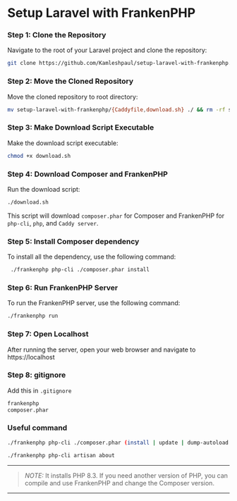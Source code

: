 # Setup Laravel with FrankenPHP

### Step 1: Clone the Repository

Navigate to the root of your Laravel project and clone the repository:
```sh
git clone https://github.com/Kamleshpaul/setup-laravel-with-frankenphp.git
```


### Step 2: Move the Cloned Repository
Move the cloned repository to root directory:
```sh
mv setup-laravel-with-frankenphp/{Caddyfile,download.sh} ./ && rm -rf setup-laravel-with-frankenphp
```


### Step 3: Make Download Script Executable
Make the download script executable:
```sh
chmod +x download.sh
```

### Step 4: Download Composer and FrankenPHP
Run the download script:
```sh
./download.sh 
```


This script will download `composer.phar` for Composer and FrankenPHP for `php-cli`, `php`, and `Caddy server`.

### Step 5: Install Composer dependency
To install all the dependency, use the following command:
```sh
 ./frankenphp php-cli ./composer.phar install
```

### Step 6: Run FrankenPHP Server
To run the FrankenPHP server, use the following command:
```sh
./frankenphp run
```

### Step 7: Open Localhost
After running the server, open your web browser and navigate to https://localhost

### Step 8: gitignore 
Add this in `.gitignore`
```sh
frankenphp
composer.phar
```

### Useful command 

```sh
./frankenphp php-cli ./composer.phar (install | update | dump-autoload | require | remove)
```

```sh
./frankenphp php-cli artisan about
```

---

> *NOTE:* It installs PHP 8.3. If you need another version of PHP, you can compile and use FrankenPHP and change the Composer version.

---

